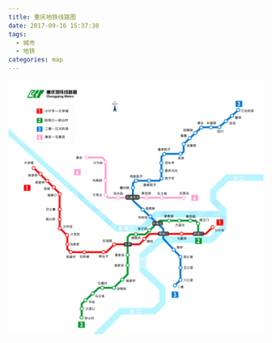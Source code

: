```yaml
---
title: 重庆地铁线路图
date: 2017-09-16 15:37:38
tags:
  - 城市
  - 地铁
categories: map
---
```


![](/images/map/metro-chongqing.gif)
